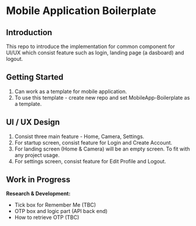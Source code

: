 # Mobile Application Boilerplate

## Introduction
This repo to introduce the implementation for common component for UI/UX which consist feature such as login, landing page (a dasboard) and logout.

## Getting Started
1. Can work as a template for mobile application.
2. To use this template - create new repo and set MobileApp-Boilerplate as a template.

## UI / UX Design
1. Consist three main feature - Home, Camera, Settings.
2. For startup screen, consist feature for Login and Create Account.
3. For landing screen (Home & Camera) will be an empty screen. To fit with any project usage.
4. For settings screen, consist feature for Edit Profile and Logout.

## Work in Progress
**Research & Development:**
- Tick box for Remember Me (TBC)
- OTP box and logic part (API back end)
- How to retrieve OTP (TBC)
